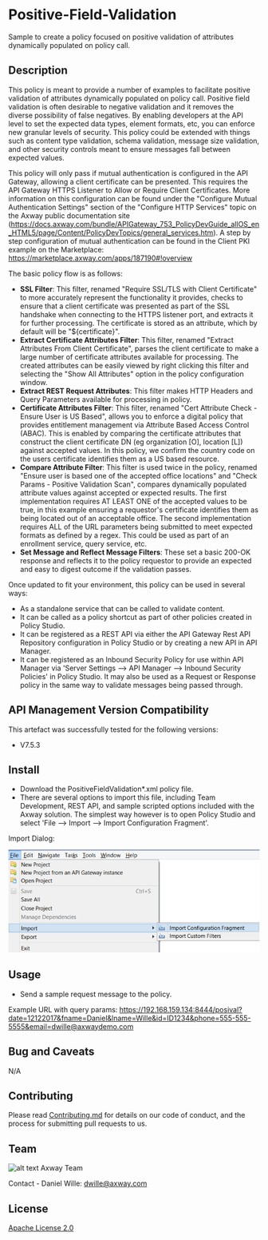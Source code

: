 # Positive-Field-Validation
Sample to create a policy focused on positive validation of attributes dynamically populated on policy call.

## Description

This policy is meant to provide a number of examples to facilitate positive validation of attributes dynamically populated on policy call. Positive field validation is often desirable to negative validation and it removes the diverse possibility of false negatives. By enabling developers at the API level to set the expected data types, element formats, etc, you can enforce new granular levels of security. This policy could be extended with things such as content type validation, schema validation, message size validation, and other security controls meant to ensure messages fall between expected values.

This policy will only pass if mutual authentication is configured in the API Gateway, allowing a client certificate can be presented. This requires the API Gateway HTTPS Listener to Allow or Require Client Certificates. More information on this configuration can be found under the "Configure Mutual Authentication Settings" section of the "Configure HTTP Services" topic on the Axway public documentation site (https://docs.axway.com/bundle/APIGateway_753_PolicyDevGuide_allOS_en_HTML5/page/Content/PolicyDevTopics/general_services.htm). A step by step configuration of mutual authentication can be found in the Client PKI example on the Marketplace: https://marketplace.axway.com/apps/187190#!overview

The basic policy flow is as follows:

- **SSL Filter**: This filter, renamed "Require SSL/TLS with Client Certificate" to more accurately represent the functionality it provides, checks to ensure that a client certificate was presented as part of the SSL handshake when connecting to the HTTPS listener port, and extracts it for further processing. The certificate is stored as an attribute, which by default will be "${certificate}".
- **Extract Certificate Attributes Filter**: This filter, renamed "Extract Attributes From Client Certificate", parses the client certificate to make a large number of certificate attributes available for processing. The created attributes can be easily viewed by right clicking this filter and selecting the "Show All Attributes" option in the policy configuration window.
- **Extract REST Request Attributes**: This filter makes HTTP Headers and Query Parameters available for processing in policy.
- **Certificate Attributes Filter**: This filter, renamed "Cert Attribute Check - Ensure User is US Based", allows you to enforce a digital policy that provides entitlement management via Attribute Based Access Control (ABAC). This is enabled by comparing the certificate attributes that construct the client certificate DN (eg organization [O], location [L]) against accepted values. In this policy, we confirm the country code on the users certificate identifies them as a US based resource.
- **Compare Attribute Filter**: This filter is used twice in the policy, renamed "Ensure user is based one of the accepted office locations" and "Check Params - Positive Validation Scan", compares dynamically populated attribute values against accepted or expected results. The first implementation requires AT LEAST ONE of the accepted values to be true, in this example ensuring a requestor's certificate identifies them as being located out of an acceptable office. The second implementation requires ALL of the URL parameters being submitted to meet expected formats as defined by a regex. This could be used as part of an enrollment service, query service, etc.
- **Set Message and Reflect Message Filters**: These set a basic 200-OK response and reflects it to the policy requestor to provide an expected and easy to digest outcome if the validation passes.

Once updated to fit your environment, this policy can be used in several ways:
- As a standalone service that can be called to validate content.
- It can be called as a policy shortcut as part of other policies created in Policy Studio.
- It can be registered as a REST API via either the API Gateway Rest API Repository  configuration in Policy Studio or by creating a new API in API Manager.
- It can be registered as an Inbound Security Policy for use within API Manager via 'Server Settings --> API Manager --> Inbound Security Policies' in Policy Studio. It may also be used as a Request or Response policy in the same way to validate messages being passed through.

## API Management Version Compatibility
This artefact was successfully tested for the following versions:
- V7.5.3


## Install

- Download the PositiveFieldValidation*.xml policy file.
- There are several options to import this file, including Team Development, REST API, and sample scripted options included with the Axway solution. The simplest way however is to open Policy Studio and select 'File --> Import --> Import Configuration Fragment'.

Import Dialog:

![alt text](https://github.com/Axway-API-Management-Plus/Positive-Field-Validation/blob/master/example/src/importFrag.png "Import Fragment")

## Usage

- Send a sample request message to the policy.

Example URL with query params: https://192.168.159.134:8444/posival?date=12122017&fname=Daniel&lname=Wille&id=ID1234&phone=555-555-5555&email=dwille@axwaydemo.com

## Bug and Caveats

N/A


## Contributing

Please read [Contributing.md](https://github.com/Axway-API-Management/Common/blob/master/Contributing.md) for details on our code of conduct, and the process for submitting pull requests to us.


## Team

![alt text][Axwaylogo] Axway Team

[Axwaylogo]: https://github.com/Axway-API-Management/Common/blob/master/img/AxwayLogoSmall.png  "Axway logo"

Contact - Daniel Wille: dwille@axway.com

## License
[Apache License 2.0](/LICENSE)

